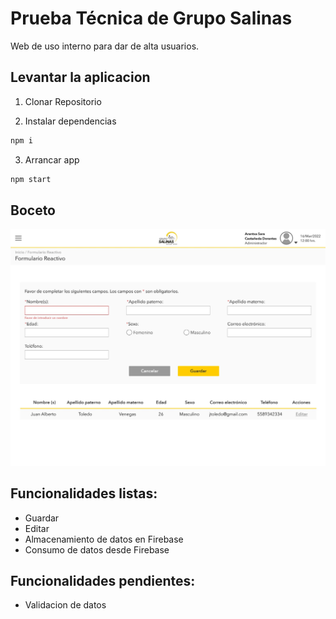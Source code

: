 # Prueba Técnica de Grupo Salinas

Web de uso interno para dar de alta usuarios.

## Levantar la aplicacion

1. Clonar Repositorio

2. Instalar dependencias

```sh
npm i
```

3. Arrancar app

```sh
npm start
```

## Boceto

<img src="./src/assets/img/0001.jpg" >

## Funcionalidades listas:

  * Guardar
  * Editar
  * Almacenamiento de datos en Firebase
  * Consumo de datos desde Firebase

## Funcionalidades pendientes:

  * Validacion de datos
